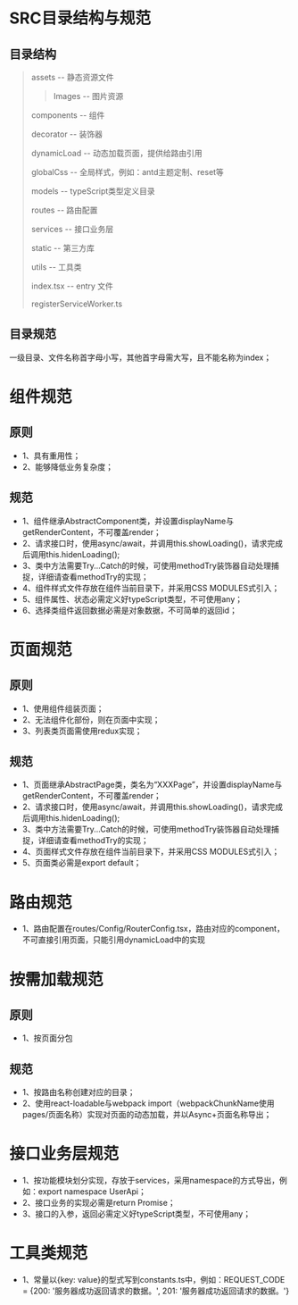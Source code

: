 # SRC目录结构与规范 #

## 目录结构

> assets -- 静态资源文件
> > Images -- 图片资源
> 
> components -- 组件
>
> decorator -- 装饰器
> 
> dynamicLoad -- 动态加载页面，提供给路由引用
> 
> globalCss -- 全局样式，例如：antd主题定制、reset等
> 
> models -- typeScript类型定义目录
> 
> routes -- 路由配置
>
> services -- 接口业务层
> 
> static -- 第三方库
>
> utils -- 工具类
> 
> index.tsx -- entry 文件
> 
> registerServiceWorker.ts

## 目录规范

一级目录、文件名称首字母小写，其他首字母需大写，且不能名称为index；

# 组件规范 #

## 原则 ##
* 1、具有重用性；
* 2、能够降低业务复杂度；

## 规范 ##
* 1、组件继承AbstractComponent类，并设置displayName与getRenderContent，不可覆盖render；
* 2、请求接口时，使用async/await，并调用this.showLoading()，请求完成后调用this.hidenLoading();
* 3、类中方法需要Try...Catch的时候，可使用methodTry装饰器自动处理捕捉，详细请查看methodTry的实现；
* 4、组件样式文件存放在组件当前目录下，并采用CSS MODULES式引入；
* 5、组件属性、状态必需定义好typeScript类型，不可使用any；
* 6、选择类组件返回数据必需是对象数据，不可简单的返回id；

# 页面规范 #

## 原则 ##
* 1、使用组件组装页面；
* 2、无法组件化部份，则在页面中实现；
* 3、列表类页面需使用redux实现；

## 规范 ##
* 1、页面继承AbstractPage类，类名为“XXXPage”，并设置displayName与getRenderContent，不可覆盖render；
* 2、请求接口时，使用async/await，并调用this.showLoading()，请求完成后调用this.hidenLoading();
* 3、类中方法需要Try...Catch的时候，可使用methodTry装饰器自动处理捕捉，详细请查看methodTry的实现；
* 4、页面样式文件存放在组件当前目录下，并采用CSS MODULES式引入；
* 5、页面类必需是export default；

# 路由规范 #
* 1、路由配置在routes/Config/RouterConfig.tsx，路由对应的component，不可直接引用页面，只能引用dynamicLoad中的实现

# 按需加载规范 #

## 原则 ##
* 1、按页面分包

## 规范 ##
* 1、按路由名称创建对应的目录；
* 2、使用react-loadable与webpack import（webpackChunkName使用pages/页面名称）实现对页面的动态加载，并以Async+页面名称导出；

# 接口业务层规范 #
* 1、按功能模块划分实现，存放于services，采用namespace的方式导出，例如：export namespace UserApi；
* 2、接口业务的实现必需是return Promise；
* 3、接口的入参，返回必需定义好typeScript类型，不可使用any；

# 工具类规范 #
* 1、常量以{key: value}的型式写到constants.ts中，例如：REQUEST_CODE = {200: '服务器成功返回请求的数据。', 201: '服务器成功返回请求的数据。'}
